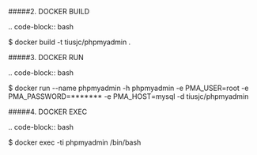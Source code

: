 #####2. DOCKER BUILD

.. code-block:: bash

  $ docker build -t tiusjc/phpmyadmin .

#####3. DOCKER RUN 

.. code-block:: bash

  $ docker run --name phpmyadmin -h phpmyadmin -e PMA_USER=root -e PMA_PASSWORD=******* -e PMA_HOST=mysql -d tiusjc/phpmyadmin

#####4. DOCKER EXEC

.. code-block:: bash

  $ docker exec -ti phpmyadmin /bin/bash

